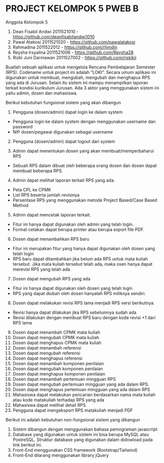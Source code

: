 # PROJECT KELOMPOK 5 PWEB B


Anggota Kelompok 5

1. Dean Fisabil Andwi 2011521010 - https://github.com/deanfisabilandwi1010
2. Pawal Atakosi 2011521020 - https://github.com/pawalatakosi
3. Rahmadina 2011522012 - https://github.com/rhmdin
4. Reysha Irsyalina 2011521006 - https://github.com/Reysha28
5. Rizki Juni Darmawan 2011527002 - https://github.com/riskikii

Buatlah sebuah aplikasi untuk mengelola Rencana Pembelajaran Semester (RPS). Codename untuk project ini adalah “LOKI”. Secara umum aplikasi ini digunakan untuk membuat, mengubah, mengubah dan menghapus RPS yang ada di Jurusan. Selain itu sistem ini mampu menampilkan laporan terkait kondisi kurikulum Jurusan. Ada 3 aktor yang menggunakan sistem ini yaitu admin, dosen dan mahasiswa.

Berikut kebutuhan fungsional sistem yang akan dibangun

1. Pengguna (dosen/admin) dapat login ke dalam system
  - Pengguna login ke dalam system dengan menggunakan username dan password
  - NIP dosen/pegawai digunakan sebagai username

2. Pengguna (dosen/admin) dapat logout dari system

3. Admin dapat menentukan dosen yang akan membuat/memperbaharui RPS
  - Sebuah RPS dalam dibuat oleh beberapa orang dosen dan dosen dapat membuat beberapa RPS.
  
4. Admin dapat melihat laporan terkait RPS yang ada.
  - Peta CPL ke CPMK
  - List RPS beserta jumlah revisinya
  - Persentase RPS yang menggunakan metode Project Based/Case Based Method

5. Admin dapat mencetak laporan terkait.
  - Fitur ini hanya dapat digunakan oleh admin yang telah login.
  - Format cetakan dapat berupa printer atau berupa export file PDF.

6. Dosen dapat menambahkan RPS baru
  - Fitur ini merupakan fitur yang hanya dapat digunakan oleh dosen yang telah login
  - RPS baru dapat ditambahkan jika belum ada RPS untuk mata kuliah tersebut. Jika mata kuliah tersebut telah ada, maka osen hanya dapat merevisi RPS yang telah ada.

7. Dosen dapat mengubah RPS yang ada
  - Fitur ini hanya dapat digunakan oleh dosen yang telah login
  - RPS yang dapat diubah oleh dosen hanyalah RPS miliknya sendiri.

8. Dosen dapat melakukan revisi RPS lama menjadi RPS versi berikutnya.
  - Revisi hanya dapat dilakukan jika RPS sebelumnya sudah ada
  - Revisi dilakukan dengan membuat RPS baru dengan kode revisi +1 dari RPS lama

9. Dosen dapat menambah CPMK mata kuliah
10. Dosen dapat mengubah CPMK mata kuliah
11. Dosen dapat menghapus CPMK mata kuliah
12. Dosen dapat menambah referensi
13. Dosen dapat mengubah referensi
14. Dosen dapat menghapus referensi
15. Dosen dapat menambah komponen penilaian
16. Dosen dapat mengubah komponen penilaian
17. Dosen dapat menghapus komponen penilaian
18. Dosen dapat menambah pertemuan mingguan RPS
19. Dosen dapat mengubah pertemuan mingguan yang ada dalam RPS.
20. Dosen dapat menghapus pertemuan mingguan yang ada dalam RPS
21. Mahasiswa dapat melakukan pencarian berdasarkan nama mata kuliah atau kode matakuliah terhadap RPS yang ada
22. Mahasiswa dapat melihat detail RPS.
23. Pengguna dapat mengeksport RPS matakuliah menjadi PDF

Berikut ini adalah kebutuhan non-fungsional sistem yang dibangun

1. Sistem dibangun dengan menggunakan bahasa pemograman javascript
2. Database yang digunakan untuk sistem ini bisa berupa MySQL atau PostreSQL. Struktur database yang digunakan dalam didowload pada link berikut ini.
3. Front-End menggunakan CSS framework (Bootstrap/Tailwind)
4. Front-End dilarang menggunakan library jQuery
